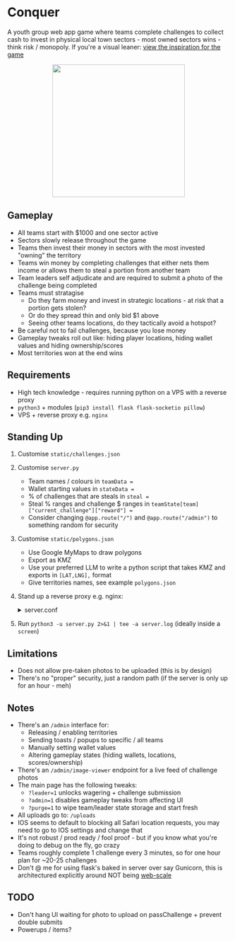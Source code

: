 # Conquer

A youth group web app game where teams complete challenges to collect cash to invest in physical local town sectors - most owned sectors wins - think risk / monopoly. If you're a visual leaner: [view the inspiration for the game](https://www.youtube.com/watch?v=Ep34bvS4Y9Q)

<p align="center">
  <img width="300" src="https://github.com/user-attachments/assets/0433ee39-43ad-4a34-91f8-6ac7b59661e8">
</p>

## Gameplay

- All teams start with $1000 and one sector active
- Sectors slowly release throughout the game
- Teams then invest their money in sectors with the most invested "owning" the territory
- Teams win money by completing challenges that either nets them income or allows them to steal a portion from another team
- Team leaders self adjudicate and are required to submit a photo of the challenge being completed
- Teams must stratagise
	- Do they farm money and invest in strategic locations - at risk that a portion gets stolen?
	- Or do they spread thin and only bid $1 above
	- Seeing other teams locations, do they tactically avoid a hotspot?
- Be careful not to fail challenges, because you lose money
- Gameplay tweaks roll out like: hiding player locations, hiding wallet values and hiding ownership/scores
- Most territories won at the end wins

## Requirements

- High tech knowledge - requires running python on a VPS with a reverse proxy
- `python3` + modules (`pip3 install flask flask-socketio pillow`)
- VPS + reverse proxy e.g. `nginx`

## Standing Up

1. Customise `static/challenges.json`
2. Customise `server.py`
	- Team names / colours in `teamData = `
	- Wallet starting values in `stateData = `
	- % of challenges that are steals in `steal = `
	- Steal % ranges and challenge $ ranges in `teamState[team]["current_challenge"]["reward"] = `
	- Consider changing `@app.route("/")` and `@app.route("/admin")` to something random for security
3. Customise `static/polygons.json`
	- Use Google MyMaps to draw polygons
	- Export as KMZ
	- Use your preferred LLM to write a python script that takes KMZ and exports in `[LAT,LNG],` format
	- Give territories names, see example `polygons.json`
4. Stand up a reverse proxy e.g. nginx:
	<details>
	<summary>server.conf</summary>
		
	```
	server {
	    listen 80;
	    server_name FQDN; # Your domain or IP
	    return 301 https://$server_name$request_uri;
	}
	
	server {
	    listen 443 ssl;
	    server_name FQDN; # Your domain or IP
	    ssl_certificate /etc/ssl/certs/FQDN.crt; # Path to your certificate
	    ssl_certificate_key /etc/ssl/private/FQDN.key; # Path to your key
	    location / {
	        proxy_pass http://127.0.0.1:5000;
	        proxy_set_header Host $host;
	        proxy_set_header X-Real-IP $remote_addr;
	        proxy_set_header X-Forwarded-For $proxy_add_x_forwarded_for;
	        proxy_http_version 1.1;
	        proxy_set_header Upgrade $http_upgrade;
	        proxy_set_header Connection "upgrade";
	    }
	    location /socket.io {
	        proxy_pass http://127.0.0.1:5000; 
	        proxy_http_version 1.1;
	        proxy_set_header Upgrade $http_upgrade; 
	        proxy_set_header Connection "upgrade";
	        proxy_set_header Host $host;
	        proxy_set_header X-Real-IP $remote_addr;
	        proxy_set_header X-Forwarded-For $proxy_add_x_forwarded_for;
	    }
	    add_header Strict-Transport-Security "max-age=31536000; includeSubDomains; preload";
	    ssl_stapling on;
	    ssl_stapling_verify on;
	}
	```
 
	</details>
 
5. Run `python3 -u server.py 2>&1 | tee -a server.log` (ideally inside a `screen`)

## Limitations

- Does not allow pre-taken photos to be uploaded (this is by design)
- There's no "proper" security, just a random path (if the server is only up for an hour - meh)

## Notes

- There's an `/admin` interface for:
	- Releasing / enabling territories
	- Sending toasts / popups to specific / all teams
	- Manually setting wallet values
	- Altering gameplay states (hiding wallets, locations, scores/ownership)
- There's an `/admin/image-viewer` endpoint for a live feed of challenge photos
- The main page has the following tweaks:
	- `?leader=1` unlocks wagering + challenge submission
	- `?admin=1` disables gameplay tweaks from affecting UI
	- `?purge=1` to wipe team/leader state storage and start fresh
- All uploads go to: `/uploads`
- IOS seems to default to blocking all Safari location requests, you may need to go to IOS settings and change that
- It's not robust / prod ready / fool proof - but if you know what you're doing to debug on the fly, go crazy
- Teams roughly complete 1 challenge every 3 minutes, so for one hour plan for ~20-25 challenges
- Don't @ me for using flask's baked in server over say Gunicorn, this is architectured explicitly around NOT being [web-scale](https://www.youtube.com/watch?v=b2F-DItXtZs)

## TODO

- Don't hang UI waiting for photo to upload on passChallenge + prevent double submits
- Powerups / items?
